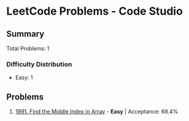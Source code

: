 # LeetCode Problems - Code Studio

## Summary
Total Problems: 1

### Difficulty Distribution

- Easy: 1

## Problems

1. [1991. Find the Middle Index in Array](https://leetcode.com/problems/find-the-middle-index-in-array/) - **Easy** | Acceptance: 68.4%